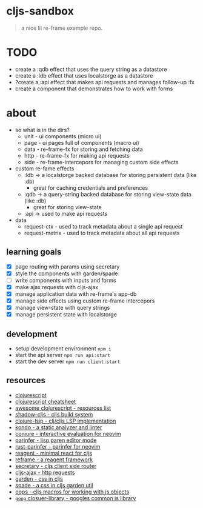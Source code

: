 # cljs-sandbox
> a nice lil re-frame example repo.

# TODO
* create a :qdb effect that uses the query string as a datastore
* create a :ldb effect that uses localstorge as a datastore
* ?create a :api effect that makes api requests and manages follow-up :fx
* create a component that demonstrates how to work with forms

# about
* so what is in the dirs?
    * unit - ui components (micro ui)
    * page - ui pages full of components (macro ui)
    * data - re-frame-fx for storing and fetching data
    * http - re-frame-fx for making api requests
    * side - re-frame-intercepors for managing custom side effects
* custom re-fame effects
    * :ldb -> a localstorge backed database for storing persistent data (like :db)
        * great for caching credentials and preferences
    * :qdb -> a query-string backed database for storing view-state data (like :db)
        * great for storing view-state
    * :api -> used to make api requests
* data
    * request-ctx - used to track metadata about a single api request
    * request-metrix - used to track metadata about all api requests

## learning goals
- [x] page routing with params using secretary
- [x] style the components with garden/spade
- [ ] write components with inputs and forms
- [x] make ajax requests with cljs-ajax
- [x] manage application data with re-frame's app-db
- [x] manage side effects using custom re-frame intercepors
- [x] manage view-state with query strings
- [x] manage persistent state with localstorge

## development
* setup development environment `npm i`
* start the api server `npm run api:start`
* start the dev server `npm run client:start`

## resources
* [clojurescript](https://clojurescript.org/)
* [clojurescript cheatsheet](https://cljs.info/cheatsheet/)
* [awesome clojurescript - resources list](https://github.com/hantuzun/awesome-clojurescript)
* [shadow-cljs - cljs build system](https://github.com/thheller/shadow-cljs)
* [clojure-lsip - clj/cljs LSP implementation](https://github.com/clojure-lsp/clojure-lsp)
* [kondo - a static analyzer and linter](https://github.com/clj-kondo/clj-kondo)
* [conjure - interactive evaluation for neovim](https://github.com/Olical/conjure)
* [parinfer - lisp paren editor mode](https://shaunlebron.github.io/parinfer/)
* [rust-parinfer - parinfer for neovim](https://shaunlebron.github.io/parinfer/)
* [reagent - minimal react for cljs](https://reagent-project.github.io/)
* [reframe - a reagent framework](https://day8.github.io/re-frame/)
* [secretary - cljs client side router](https://github.com/clj-commons/secretary)
* [cljs-ajax - http requests](https://github.com/JulianBirch/cljs-ajax)
* [garden - css in cljs](https://github.com/noprompt/garden)
* [spade - a css in cljs garden util](https://github.com/dhleong/spade)
* [oops - cljs macros for working with js objects](https://github.com/binaryage/cljs-oops)
* [`goog` closuer-library - googles common js library](https://github.com/google/closure-librarye)
